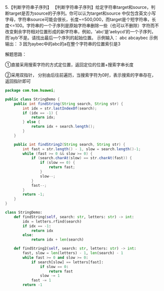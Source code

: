 5.【判断字符串子序列】
【判断字符串子序列】给定字符串target和source，判断target是否为source的子序列。你可以认为target和source 中仅包含英文小写字母，字符串source可能会很长，长度~=500,000，而target是个短字符串，长度<=100。字符串的一个子序列是原始字符串删除一些（也可以不删除）字符而不改变剩余字符相对位置形成的新字符串，例如，'abc’是’aebycd’的一个子序列，而’ayb’不是。请找出最后一个序列的起始位置。
示例输入：
abc
abcaybec
示例输出：
3
因为aybec中的abc的a在整个字符串的位置索引是3

解题思路：

①直接采用搜索字符的方式定位置，返回定位的位置+搜索字串长度

②采用双指针， 分别由后往前遍历，当搜索字符为0时，表示搜索的字串存在，返回指针即可



```java
package com.tom.huawei;

public class StringDemo {
    public int findString(String search, String str) {
        int idx = str.lastIndexOf(search);
        if (idx == -1) {
            return idx;
        } else {
            return idx + search.length();
        }
    }

    public int findString2(String search, String str) {
        int fast = str.length() - 1, slow = search.length()-1;
        while (fast >= 0 && slow >= 0) {
            if (search.charAt(slow) == str.charAt(fast)) {
                if (slow == 0) {
                    return fast;
                }
                slow--;
            }
            fast--;
        }
        return -1;
    }
}
```

```python
class StringDemo:
    def findString(self, search: str, letters: str) -> int:
        idx = letters.rfind(search)
        if idx == -1:
            return idx
        else:
            return idx + len(search)

    def findString2(self, search: str, letters: str) -> int:
        fast, slow = len(letters) - 1, len(search) - 1
        while fast >= 0 and slow >= 0:
            if search[slow] == letters[fast]:
                if slow == 0:
                    return fast
                slow -= 1
            fast -= 1
        return -1
```

